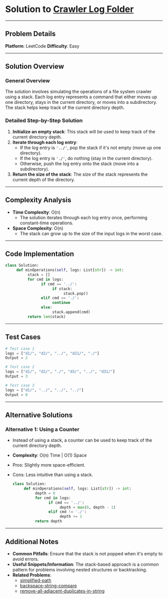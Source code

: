 # Solution to [Crawler Log Folder](https://leetcode.com/problems/crawler-log-folder/)

---

## Problem Details

**Platform**: LeetCode
**Difficulty**: Easy

---

## Solution Overview

### General Overview

The solution involves simulating the operations of a file system crawler using a stack. Each log entry represents a command that either moves up one directory, stays in the current directory, or moves into a subdirectory. The stack helps keep track of the current directory depth.

### Detailed Step-by-Step Solution

1. **Initialize an empty stack**: This stack will be used to keep track of the current directory depth.
2. **Iterate through each log entry**:
   - If the log entry is `'../'`, pop the stack if it's not empty (move up one directory).
   - If the log entry is `'./'`, do nothing (stay in the current directory).
   - Otherwise, push the log entry onto the stack (move into a subdirectory).
3. **Return the size of the stack**: The size of the stack represents the current depth of the directory.

---

## Complexity Analysis

- **Time Complexity**: O(n)
  - The solution iterates through each log entry once, performing constant-time operations.
- **Space Complexity**: O(n)
  - The stack can grow up to the size of the input logs in the worst case.

---

## Code Implementation

```python
class Solution:
     def minOperations(self, logs: List[str]) -> int:
          stack = []
          for cmd in logs:
                if cmd == '../':
                     if stack:
                          stack.pop()
                elif cmd == './':
                     continue
                else:
                     stack.append(cmd)
          return len(stack)
```

---

## Test Cases

```python
# Test case 1
logs = ["d1/", "d2/", "../", "d21/", "./"]
Output = 2

# Test case 2
logs = ["d1/", "d2/", "./", "d3/", "../", "d31/"]
Output = 3

# Test case 3
logs = ["d1/", "../", "../", "../"]
Output = 0
```

---

## Alternative Solutions

### Alternative 1: Using a Counter

- Instead of using a stack, a counter can be used to keep track of the current directory depth.
- **Complexity**: O(n) Time | O(1) Space
- Pros: Slightly more space-efficient.
- Cons: Less intuitive than using a stack.

  ```python
  class Solution:
       def minOperations(self, logs: List[str]) -> int:
            depth = 0
            for cmd in logs:
                  if cmd == '../':
                       depth = max(0, depth - 1)
                  elif cmd != './':
                       depth += 1
            return depth
  ```

---

## Additional Notes

- **Common Pitfalls**: Ensure that the stack is not popped when it's empty to avoid errors.
- **Useful Snippets/Information**: The stack-based approach is a common pattern for problems involving nested structures or backtracking.
- **Related Problems**:
  - [simplified-path](https://leetcode.com/problems/simplify-path/)
  - [backspace-string-compare](https://leetcode.com/problems/backspace-string-compare/)
  - [remove-all-adjacent-duplicates-in-string](https://leetcode.com/problems/remove-all-adjacent-duplicates-in-string/)
